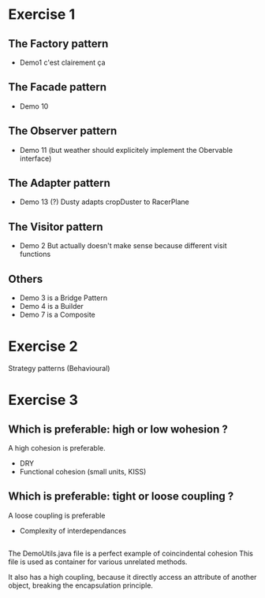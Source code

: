# Exercise 1

## The Factory pattern

* Demo1 c'est clairement ça


## The Facade pattern

* Demo 10


## The Observer pattern

* Demo 11 (but weather should explicitely implement the Obervable interface)


## The Adapter pattern

* Demo 13 (?) Dusty adapts cropDuster to RacerPlane


## The Visitor pattern

* Demo 2 But actually doesn't make sense because different visit functions


## Others

* Demo 3 is a Bridge Pattern
* Demo 4 is a Builder
* Demo 7 is a Composite


# Exercise 2

Strategy patterns (Behavioural)



# Exercise 3

## Which is preferable: high or low wohesion ?

A high cohesion is preferable.

* DRY
* Functional cohesion (small units, KISS)


## Which is preferable: tight or loose coupling ?

A loose coupling is preferable

* Complexity of interdependances

## 

The DemoUtils.java file is a perfect example of coincindental cohesion
This file is used as container for various unrelated methods.

It also has a high coupling, because it directly access an attribute of another
object, breaking the encapsulation principle.

